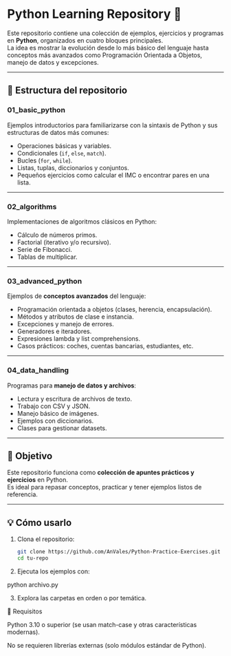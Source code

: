 # Python Learning Repository 🐍

Este repositorio contiene una colección de ejemplos, ejercicios y programas en **Python**, organizados en cuatro bloques principales.  
La idea es mostrar la evolución desde lo más básico del lenguaje hasta conceptos más avanzados como Programación Orientada a Objetos, manejo de datos y excepciones.

---

## 📂 Estructura del repositorio

### 01_basic_python
Ejemplos introductorios para familiarizarse con la sintaxis de Python y sus estructuras de datos más comunes:
- Operaciones básicas y variables.
- Condicionales (`if`, `else`, `match`).
- Bucles (`for`, `while`).
- Listas, tuplas, diccionarios y conjuntos.
- Pequeños ejercicios como calcular el IMC o encontrar pares en una lista.

---

### 02_algorithms
Implementaciones de algoritmos clásicos en Python:
- Cálculo de números primos.
- Factorial (iterativo y/o recursivo).
- Serie de Fibonacci.
- Tablas de multiplicar.

---

### 03_advanced_python
Ejemplos de **conceptos avanzados** del lenguaje:
- Programación orientada a objetos (clases, herencia, encapsulación).
- Métodos y atributos de clase e instancia.
- Excepciones y manejo de errores.
- Generadores e iteradores.
- Expresiones lambda y list comprehensions.
- Casos prácticos: coches, cuentas bancarias, estudiantes, etc.

---

### 04_data_handling
Programas para **manejo de datos y archivos**:
- Lectura y escritura de archivos de texto.
- Trabajo con CSV y JSON.
- Manejo básico de imágenes.
- Ejemplos con diccionarios.
- Clases para gestionar datasets.

---

## 🚀 Objetivo
Este repositorio funciona como **colección de apuntes prácticos y ejercicios** en Python.  
Es ideal para repasar conceptos, practicar y tener ejemplos listos de referencia.

---

## 💡 Cómo usarlo
1. Clona el repositorio:
   ```bash
   git clone https://github.com/AnVales/Python-Practice-Exercises.git
   cd tu-repo

2. Ejecuta los ejemplos con:

python archivo.py


3. Explora las carpetas en orden o por temática.

📌 Requisitos

Python 3.10 o superior (se usan match-case y otras características modernas).

No se requieren librerías externas (solo módulos estándar de Python).
